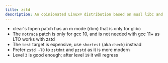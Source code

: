 ```yaml
---
title: zstd
description: An opinionated Linux® distribution based on musl libc and toybox
---
```


- clear's fopen patch has an m mode (rbm) that is only for glibc
- The `notrace` patch is only for gcc 10, and is not needed with gcc 11+ as LTO works with zstd
- The `test` target is expensive, use `shortest` (aka `check`) instead
- Prefer `zstd -T0` to `zstdmt` and `pzstd` as it is more modern
- Level `3` is good enough; after level `19` it will regress
